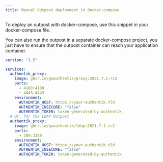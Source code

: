 ```yaml
---
title: Manual Outpost deployment in docker-compose
---
```


To deploy an outpost with docker-compose, use this snippet in your docker-compose file.

You can also run the outpost in a separate docker-compose project, you just have to ensure that the outpost container can reach your application container.

```yaml
version: "3.5"

services:
  authentik_proxy:
    image: ghcr.io/goauthentik/proxy:2021.7.1-rc2
    ports:
      - 4180:4180
      - 4443:4443
    environment:
      AUTHENTIK_HOST: https://your-authentik.tld
      AUTHENTIK_INSECURE: "false"
      AUTHENTIK_TOKEN: token-generated-by-authentik
  # Or, for the LDAP Outpost
  authentik_proxy:
    image: ghcr.io/goauthentik/ldap:2021.7.1-rc2
    ports:
      - 389:3389
    environment:
      AUTHENTIK_HOST: https://your-authentik.tld
      AUTHENTIK_INSECURE: "false"
      AUTHENTIK_TOKEN: token-generated-by-authentik
```
